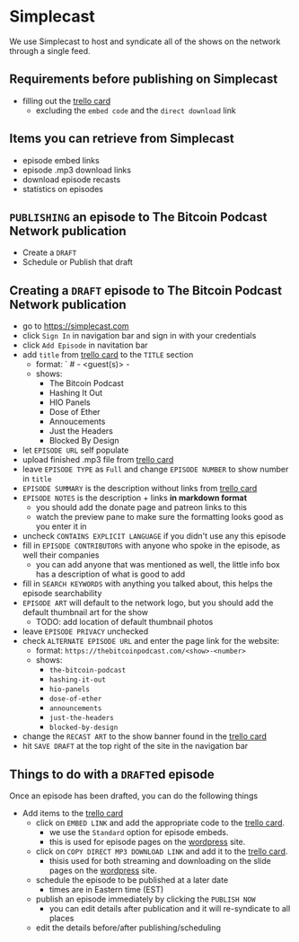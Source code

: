 # Simplecast
We use Simplecast to host and syndicate all of the shows on the network through a single feed.  

## Requirements before publishing on Simplecast
- filling out the [trello card](./trello)
  - excluding the `embed code` and the `direct download` link

## Items you can retrieve from Simplecast
- episode embed links
- episode .mp3 download links
- download episode recasts
- statistics on episodes

## `PUBLISHING` an episode to The Bitcoin Podcast Network publication
- Create a `DRAFT`
- Schedule or Publish that draft

## Creating a `DRAFT` episode to The Bitcoin Podcast Network publication
- go to https://simplecast.com
- click `Sign In` in navigation bar and sign in with your credentials
- click `Add Episode` in navitation bar
- add `title` from [trello card](./trello) to the `TITLE` section
  - format: `<show> #<show number> - <guest(s)> - <company>
  - shows:
    - The Bitcoin Podcast
    - Hashing It Out
    - HIO Panels
    - Dose of Ether
    - Annoucements
    - Just the Headers
    - Blocked By Design
- let `EPISODE URL` self populate
- upload finished .mp3 file from [trello card](./trello)
- leave `EPISODE TYPE` as `Full` and change `EPISODE NUMBER` to show number in `title`
- `EPISODE SUMMARY` is the description without links from [trello card](./trello)
- `EPISODE NOTES` is the description + links **in markdown format**
  - you should add the donate page and patreon links to this
  - watch the preview pane to make sure the formatting looks good as you enter it in
- uncheck `CONTAINS EXPLICIT LANGUAGE` if you didn't use any this episode
- fill in `EPISODE CONTRIBUTORS` with anyone who spoke in the episode, as well their companies
  - you can add anyone that was mentioned as well, the little info box has a description of what is good to add
- fill in `SEARCH KEYWORDS` with anything you talked about, this helps the episode searchability
- `EPISODE ART` will default to the network logo, but you should add the default thumbnail art for the show
  - TODO: add location of default thumbnail photos
- leave `EPISODE PRIVACY` unchecked
- check `ALTERNATE EPISODE URL` and enter the page link for the website:
  - format: `https://thebitcoinpodcast.com/<show>-<number>`
  - shows:
    - `the-bitcoin-podcast`
    - `hashing-it-out`
    - `hio-panels`
    - `dose-of-ether`
    - `announcements`
    - `just-the-headers`
    - `blocked-by-design`
- change the `RECAST ART` to the show banner found in the [trello card](./trello)
- hit `SAVE DRAFT` at the top right of the site in the navigation bar

## Things to do with a `DRAFT`ed episode
Once an episode has been drafted, you can do the following things

- Add items to the [trello card](./trello)
  - click on `EMBED LINK` and add the appropriate code to the [trello card](./trello).
    - we use the `Standard` option for episode embeds.
    - this is used for episode pages on the [wordpress](./wordpress.md) site.
  - click on `COPY DIRECT MP3 DOWNLOAD LINK` and add it to the [trello card](./trello).
    - thisis used for both streaming and downloading on the slide pages on the [wordpress](./wordperss.md) site.
  - schedule the episode to be published at a later date
    - times are in Eastern time (EST)
  - publish an episode immediately by clicking the `PUBLISH NOW`
    - you can edit details after publication and it will re-syndicate to all places
  - edit the details before/after publishing/scheduling
